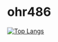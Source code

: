 # ohr486

[![Top Langs](https://github-readme-stats.vercel.app/api/top-langs/?username=ohr486&layout=compact&theme=onedark)](https://github.com/ohr486)

